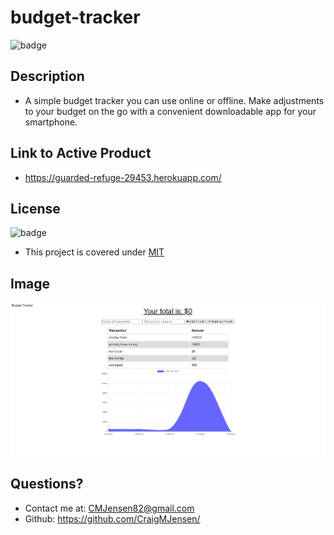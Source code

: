  # budget-tracker
  
  
  ![badge](https://img.shields.io/badge/license-MIT-orange)



## Description 

  * A simple budget tracker you can use online or offline. Make adjustments to your budget on the go with a convenient downloadable app for your smartphone.



## Link to Active Product

  * https://guarded-refuge-29453.herokuapp.com/

  
## License

  ![badge](https://img.shields.io/badge/license-MIT-orange)

  * This project is covered under [MIT](https://choosealicense.com/licenses/mit/)

  ## Image
  
  ![budget-tracker-image](public/images/budget-tracker.png)

## Questions?

  * Contact me at: CMJensen82@gmail.com
  * Github: https://github.com/CraigMJensen/
